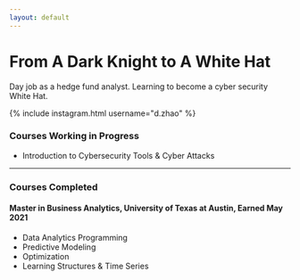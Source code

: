 ```yaml
---
layout: default
---
```


# From A Dark Knight to A White Hat

Day job as a hedge fund analyst. Learning to become a cyber security White Hat. 

{% include instagram.html username="d.zhao" %}
&nbsp;

### Courses Working in Progress

* Introduction to Cybersecurity Tools & Cyber Attacks

* * *

### Courses Completed

#### Master in Business Analytics, University of Texas at Austin, Earned May 2021
* Data Analytics Programming
* Predictive Modeling
* Optimization
* Learning Structures & Time Series

